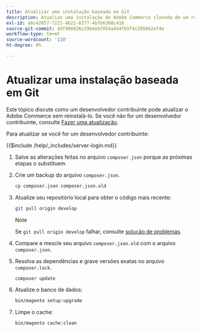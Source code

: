 ```yaml
---
title: Atualizar uma instalação baseada em Git
description: Atualize uma instalação do Adobe Commerce clonada de um repositório Git.
exl-id: a8c42857-7221-4b21-8377-4bfb6308c418
source-git-commit: ddf988826c29b4ebf054a4d4fb5f4c285662ef4e
workflow-type: tm+mt
source-wordcount: '110'
ht-degree: 0%

---
```


# Atualizar uma instalação baseada em Git

Este tópico discute como um desenvolvedor contribuinte pode atualizar o Adobe Commerce sem reinstalá-lo. Se você não for um desenvolvedor contribuinte, consulte [Fazer uma atualização](../implementation/perform-upgrade.md).

Para atualizar se você for um desenvolvedor contribuinte:

{{$include /help/_includes/server-login.md}}

1. Salve as alterações feitas no arquivo `composer.json` porque as próximas etapas o substituem.

1. Crie um backup do arquivo `composer.json`.

   ```bash
   cp composer.json composer.json.old
   ```

1. Atualize seu repositório local para obter o código mais recente:

   ```bash
   git pull origin develop
   ```

   >[!NOTE]
   >
   >Se `git pull origin develop` falhar, consulte [solução de problemas](https://support.magento.com/hc/en-us/articles/360034229872).

1. Compare e mescle seu arquivo `composer.json.old` com o arquivo `composer.json`.

1. Resolva as dependências e grave versões exatas no arquivo `composer.lock`.

   ```bash
   composer update
   ```

1. Atualize o banco de dados:

   ```bash
   bin/magento setup:upgrade
   ```

1. Limpe o cache:

   ```bash
   bin/magento cache:clean
   ```

